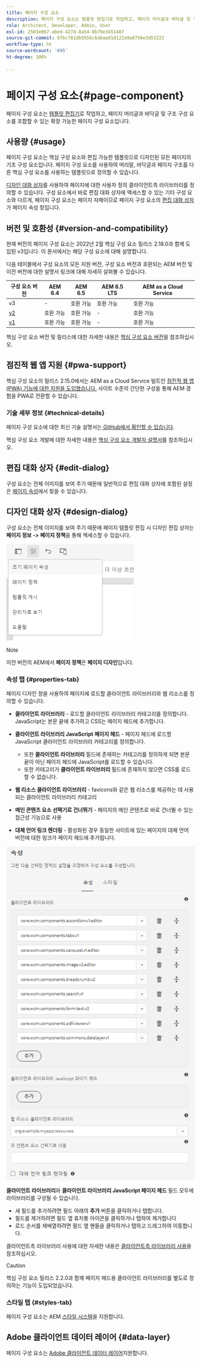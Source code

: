 ```yaml
---
title: 페이지 구성 요소
description: 페이지 구성 요소는 템플릿 편집기로 작업하고, 페이지 머리글과 바닥글 및 구조 구성 요소를 조합할 수 있는 확장 가능한 페이지 구성 요소입니다.
role: Architect, Developer, Admin, User
exl-id: 2503e067-abed-427d-8a54-8b79e3451487
source-git-commit: 6fbc781db555bc6abaed1d122a9a8756e3d53222
workflow-type: ht
source-wordcount: '695'
ht-degree: 100%

---
```


# 페이지 구성 요소{#page-component}

페이지 구성 요소는 [템플릿 편집기](https://experienceleague.adobe.com/docs/experience-manager-cloud-service/sites/authoring/features/templates.html?lang=ko)로 작업하고, 페이지 머리글과 바닥글 및 구조 구성 요소를 조합할 수 있는 확장 가능한 페이지 구성 요소입니다.

## 사용량 {#usage}

페이지 구성 요소는 핵심 구성 요소와 편집 가능한 템플릿으로 디자인된 모든 페이지의 기초 구성 요소입니다. 페이지 구성 요소를 사용하여 머리말, 바닥글과 페이지 구조를 다른 핵심 구성 요소를 사용하는 템플릿으로 정의할 수 있습니다.

[디자인 대화 상자](#design-dialog)를 사용하여 페이지에 대한 사용자 정의 클라이언트측 라이브러리를 정의할 수 있습니다. 구성 요소에서 바로 편집 대화 상자에 액세스할 수 있는 기타 구성 요소와 다르게, 페이지 구성 요소는 페이지 자체이므로 페이지 구성 요소의 [편집 대화 상자](#edit-dialog)가 페이지 속성 창입니다.

## 버전 및 호환성 {#version-and-compatibility}

현재 버전의 페이지 구성 요소는 2022년 2월 핵심 구성 요소 릴리스 2.18.0과 함께 도입된 v3입니다. 이 문서에서는 해당 구성 요소에 대해 설명합니다.

다음 테이블에서 구성 요소의 모든 지원 버전, 구성 요소 버전과 호환되는 AEM 버전 및 이전 버전에 대한 설명서 링크에 대해 자세히 살펴볼 수 있습니다.

| 구성 요소 버전 | AEM 6.4 | AEM 6.5 | AEM 6.5 LTS | AEM as a Cloud Service |
|---|---|---|---|---|
| v3 | - | 호환 가능 | 호환 가능 | 호환 가능 |
| [v2](v2/page.md) | 호환 가능 | 호환 가능 | - | 호환 가능 |
| [v1](v1/page-v1.md) | 호환 가능 | 호환 가능 | - | 호환 가능 |

핵심 구성 요소 버전 및 릴리스에 대한 자세한 내용은 [핵심 구성 요소 버전](/help/versions.md)을 참조하십시오.

## 점진적 웹 앱 지원 {#pwa-support}

핵심 구성 요소의 릴리스 2.15.0에서는 AEM as a Cloud Service 빌트인 [점진적 웹 앱(PWA) 기능에 대한 지원을 도입했습니다.](https://experienceleague.adobe.com/docs/experience-manager-cloud-service/sites/authoring/features/enable-pwa.html?lang=ko) 사이트 수준의 간단한 구성을 통해 AEM 경험을 PWA로 전환할 수 있습니다.

### 기술 세부 정보 {#technical-details}

페이지 구성 요소에 대한 최신 기술 설명서는[ GitHub에서 확인할 수 있습니다](https://adobe.com/go/aem_cmp_tech_page_v3_kr).

핵심 구성 요소 개발에 대한 자세한 내용은 [핵심 구성 요소 개발자 설명서](/help/developing/overview.md)를 참조하십시오.

## 편집 대화 상자 {#edit-dialog}

구성 요소는 전체 이미지를 보여 주기 때문에 일반적으로 편집 대화 상자에 포함된 설정은 [페이지 속성](https://experienceleague.adobe.com/docs/experience-manager-cloud-service/sites/authoring/fundamentals/page-properties.html?lang=ko)에서 찾을 수 있습니다.

## 디자인 대화 상자 {#design-dialog}

구성 요소는 전체 이미지를 보여 주기 때문에 페이지 템플릿 편집 시 디자인 편집 상자는 **페이지 정보 -> 페이지 정책**&#x200B;을 통해 액세스할 수 있습니다.

![페이지 정책](/help/assets/page-policy.png)

>[!NOTE]
>
>이전 버전의 AEM에서 **페이지 정책**&#x200B;은 **페이지 디자인**&#x200B;입니다.

### 속성 탭 {#properties-tab}

페이지 디자인 창을 사용하여 페이지에 로드할 클라이언트 라이브러리와 웹 리소스를 정의할 수 있습니다.

* **클라이언트 라이브러리** - 로드할 클라이언트 라이브러리 카테고리를 정의합니다. JavaScript는 본문 끝에 추가하고 CSS는 페이지 헤드에 추가합니다.
* **클라이언트 라이브러리 JavaScript 페이지 헤드** - 페이지 헤드에 로드할 JavaScript 클라이언트 라이브러리 카테고리를 정의합니다.
   * 또한 **클라이언트 라이브러리** 필드에 존재하는 카테고리를 정의하게 되면 본문 끝이 아닌 페이지 헤드에 JavaScript를 로드할 수 있습니다.
   * 또한 카테고리가 **클라이언트 라이브러리** 필드에 존재하지 않으면 CSS를 로드할 수 없습니다.

* **웹 리소스 클라이언트 라이브러리** - favicons와 같은 웹 리소스를 제공하는 데 사용되는 클라이언트 라이브러리 카테고리

* **메인 콘텐츠 요소 선택기로 건너뛰기** - 페이지의 메인 콘텐츠로 바로 건너뛸 수 있는 접근성 기능으로 사용

* **대체 언어 링크 렌더링** - 활성화된 경우 동일한 사이트에 있는 페이지의 대체 언어 버전에 대한 링크가 페이지 헤드에 추가됩니다.

![페이지 구성 요소의 디자인 대화 상자](/help/assets/page-design.png)

**클라이언트 라이브러리**&#x200B;와 **클라이언트 라이브러리 JavaScript 페이지 헤드** 필드 모두에 라이브러리를 구성될 수 있습니다.

* 새 필드를 추가하려면 필드 아래의 **추가** 버튼을 클릭하거나 탭합니다.
* 필드를 제거하려면 필드 옆 휴지통 아이콘을 클릭하거나 탭하여 제거합니다
* 로드 순서를 재배열하려면 필드 옆 핸들을 클릭하거나 탭하고 드래그하여 이동합니다.

클라이언트측 라이브러리 사용에 대한 자세한 내용은 [클라이언트측 라이브러리 사용](https://helpx.adobe.com/kr/experience-manager/6-5/sites/developing/using/clientlibs.html)을 참조하십시오.

>[!CAUTION]
>
>핵심 구성 요소 릴리스 2.2.0과 함께 페이지 헤드용 클라이언트 라이브러리를 별도로 정의하는 기능이 도입되었습니다.

### 스타일 탭 {#styles-tab}

페이지 구성 요소는 AEM [스타일 시스템](/help/get-started/authoring.md#component-styling)을 지원합니다.

## Adobe 클라이언트 데이터 레이어 {#data-layer}

페이지 구성 요소는 [ Adobe 클라이언트 데이터 레이어](/help/developing/data-layer/overview.md)지원합니다.
